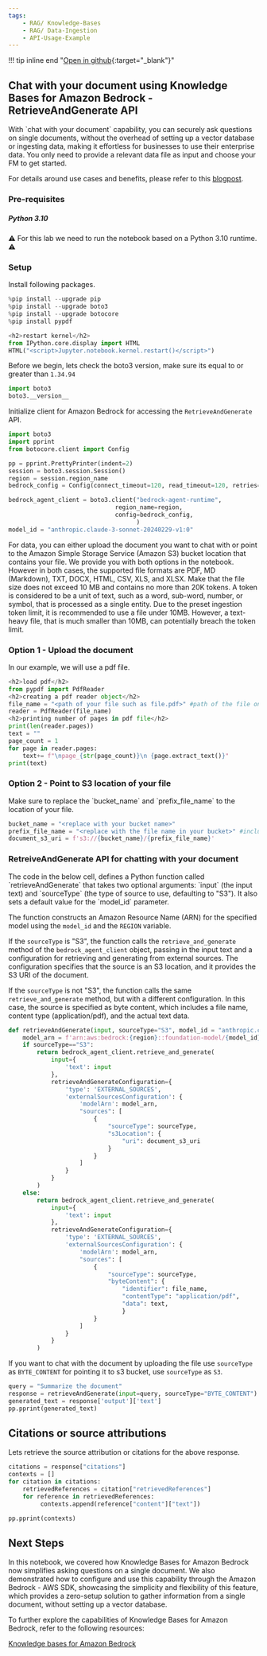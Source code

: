 ```yaml
---
tags:
    - RAG/ Knowledge-Bases
    - RAG/ Data-Ingestion
    - API-Usage-Example
---
```


!!! tip inline end "[Open in github](https://github.com/aws-samples/amazon-bedrock-samples/tree/main/rag/knowledge-bases/features-examples/00-zero-setup-chat-with-your-document/chat_with_document_kb.ipynb){:target="_blank"}"

<h2>Chat with your document using Knowledge Bases for Amazon Bedrock - RetrieveAndGenerate API</h2>
 With `chat with your document` capability, you can securely ask questions on single documents, without the overhead of setting up a vector database or ingesting data, making it effortless for businesses to use their enterprise data. You only need to provide a relevant data file as input and choose your FM to get started.

For details around use cases and benefits, please refer to this [blogpost](#https://aws.amazon.com/blogs/machine-learning/knowledge-bases-in-amazon-bedrock-now-simplifies-asking-questions-on-a-single-document/).

<h3>Pre-requisites</h3>
<h5>Python 3.10</h5>
⚠ For this lab we need to run the notebook based on a Python 3.10 runtime. ⚠
<h3>Setup</h3>

Install following packages.


```python
%pip install --upgrade pip
%pip install --upgrade boto3
%pip install --upgrade botocore
%pip install pypdf
```


```python
<h2>restart kernel</h2>
from IPython.core.display import HTML
HTML("<script>Jupyter.notebook.kernel.restart()</script>")
```

Before we begin, lets check the boto3 version, make sure its equal to or greater than `1.34.94`


```python
import boto3
boto3.__version__
```

Initialize client for Amazon Bedrock for accessing the `RetrieveAndGenerate` API.


```python
import boto3
import pprint
from botocore.client import Config

pp = pprint.PrettyPrinter(indent=2)
session = boto3.session.Session()
region = session.region_name
bedrock_config = Config(connect_timeout=120, read_timeout=120, retries={'max_attempts': 0})

bedrock_agent_client = boto3.client("bedrock-agent-runtime",
                              region_name=region,
                              config=bedrock_config,
                                    )
model_id = "anthropic.claude-3-sonnet-20240229-v1:0"
```

For data, you can either upload the document you want to chat with or point to the Amazon Simple Storage Service (Amazon S3) bucket location that contains your file. We provide you with both options in the notebook. However in both cases, the supported file formats are PDF, MD (Markdown), TXT, DOCX, HTML, CSV, XLS, and XLSX. Make that the file size does not exceed 10 MB and contains no more than 20K tokens. A token is considered to be a unit of text, such as a word, sub-word, number, or symbol, that is processed as a single entity. Due to the preset ingestion token limit, it is recommended to use a file under 10MB. However, a text-heavy file, that is much smaller than 10MB, can potentially breach the token limit.

<h3>Option 1 - Upload the document</h3>

In our example, we will use a pdf file.


```python
<h2>load pdf</h2>
from pypdf import PdfReader
<h2>creating a pdf reader object</h2>
file_name = "<path of your file such as file.pdf>" #path of the file on your local machine.
reader = PdfReader(file_name)
<h2>printing number of pages in pdf file</h2>
print(len(reader.pages))
text = ""
page_count = 1
for page in reader.pages:
    text+= f"\npage_{str(page_count)}\n {page.extract_text()}"
print(text)
```

<h3>Option 2 - Point to S3 location of your file</h3>
Make sure to replace the `bucket_name` and `prefix_file_name` to the location of your file.


```python
bucket_name = "<replace with your bucket name>"
prefix_file_name = "<replace with the file name in your bucket>" #include prefixes if any alongwith the file name.
document_s3_uri = f's3://{bucket_name}/{prefix_file_name}'

```

<h3>RetreiveAndGenerate API for chatting with your document</h3>
The code in the below cell, defines a Python function called `retrieveAndGenerate` that takes two optional arguments: `input` (the input text) and `sourceType` (the type of source to use, defaulting to "S3"). It also sets a default value for the `model_id` parameter.

The function constructs an Amazon Resource Name (ARN) for the specified model using the `model_id` and the `REGION` variable.

If the `sourceType` is "S3", the function calls the `retrieve_and_generate` method of the `bedrock_agent_client` object, passing in the input text and a configuration for retrieving and generating from external sources. The configuration specifies that the source is an S3 location, and it provides the S3 URI of the document.

If the `sourceType` is not "S3", the function calls the same `retrieve_and_generate` method, but with a different configuration. In this case, the source is specified as byte content, which includes a file name, content type (application/pdf), and the actual text data.


```python
def retrieveAndGenerate(input, sourceType="S3", model_id = "anthropic.claude-3-sonnet-20240229-v1:0"):
    model_arn = f'arn:aws:bedrock:{region}::foundation-model/{model_id}'
    if sourceType=="S3":
        return bedrock_agent_client.retrieve_and_generate(
            input={
                'text': input
            },
            retrieveAndGenerateConfiguration={
                'type': 'EXTERNAL_SOURCES',
                'externalSourcesConfiguration': {
                    'modelArn': model_arn,
                    "sources": [
                        {
                            "sourceType": sourceType,
                            "s3Location": {
                                "uri": document_s3_uri
                            }
                        }
                    ]
                }
            }
        )
    else:
        return bedrock_agent_client.retrieve_and_generate(
            input={
                'text': input
            },
            retrieveAndGenerateConfiguration={
                'type': 'EXTERNAL_SOURCES',
                'externalSourcesConfiguration': {
                    'modelArn': model_arn,
                    "sources": [
                        {
                            "sourceType": sourceType,
                            "byteContent": {
                                "identifier": file_name,
                                "contentType": "application/pdf",
                                "data": text,
                                }
                        }
                    ]
                }
            }
        )
```

If you want to chat with the document by uploading the file use `sourceType` as `BYTE_CONTENT` for pointing it to s3 bucket, use `sourceType` as `S3`.


```python
query = "Summarize the document"
response = retrieveAndGenerate(input=query, sourceType="BYTE_CONTENT")
generated_text = response['output']['text']
pp.pprint(generated_text)
```

<h2>Citations or source attributions</h2>
Lets retrieve the source attribution or citations for the above response.



```python
citations = response["citations"]
contexts = []
for citation in citations:
    retrievedReferences = citation["retrievedReferences"]
    for reference in retrievedReferences:
         contexts.append(reference["content"]["text"])

pp.pprint(contexts)
```

<h2>Next Steps</h2>
In this notebook, we covered how Knowledge Bases for Amazon Bedrock now simplifies asking questions on a single document. We also demonstrated how to configure and use this capability through the Amazon Bedrock - AWS SDK, showcasing the simplicity and flexibility of this feature, which provides a zero-setup solution to gather information from a single document, without setting up a vector database.

To further explore the capabilities of Knowledge Bases for Amazon Bedrock, refer to the following resources:

[Knowledge bases for Amazon Bedrock](#https://docs.aws.amazon.com/bedrock/latest/userguide/knowledge-base.html)

